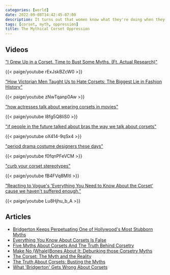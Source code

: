 ```yaml
---
categories: [world]
date: 2022-09-08T14:42:45-07:00
description: It turns out that women know what they're doing when they dress themselves.
tags: [corset, myth, oppression]
title: The Mythical Corset Oppression
---
```


## Videos

["I Grew Up in a Corset. Time to Bust Some Myths. (Ft. Actual Research)"](https://www.youtube.com/watch?v=rExJskBZcW0)

{{< paige/youtube rExJskBZcW0 >}}

["How Victorian Men Taught Us to Hate Corsets: The Biggest Lie in Fashion History"](https://www.youtube.com/watch?v=zNwTqanp0Aw)

{{< paige/youtube zNwTqanp0Aw >}}

["how actresses talk about wearing corsets in movies"](https://www.youtube.com/watch?v=l8fg5Q8liS0)

{{< paige/youtube l8fg5Q8liS0 >}}

["if people in the future talked about bras the way we talk about corsets"](https://www.youtube.com/watch?v=oX414-9qSx4)

{{< paige/youtube oX414-9qSx4 >}}

["period drama costume designers these days"](https://www.youtube.com/watch?v=f0fqnPFeVCM)

{{< paige/youtube f0fqnPFeVCM >}}

["curb your corset stereotypes"](https://www.youtube.com/watch?v=fB4FVq8MltI)

{{< paige/youtube fB4FVq8MltI >}}

["Reacting to Vogue's 'Everything You Need to Know About the Corset' cause we haven't suffered enough."](https://www.youtube.com/watch?v=Lu8Hjhu_b_A)

{{< paige/youtube Lu8Hjhu_b_A >}}

## Articles

- [Bridgerton Keeps Perpetuating One of Hollywood's Most Stubborn Myths](https://slate.com/culture/2022/03/bridgerton-season-2-netflix-corset-simone-ashley.html)
- [Everything You Know About Corsets Is False](https://www.collectorsweekly.com/articles/everything-you-know-about-corsets-is-false/)
- [Five Myths About Corsets And The Truth Behind Corsetry](https://www.cosplaycentral.com/themes/historical/feature/5-myths-about-corsets)
- [Make No (Whale)Bones About It: Debunking those Corsetry Myths](https://www.lancasterhistory.org/debunkingcorsetrymyths/)
- [The Corset: The Myth and the Reality](https://verilymag.com/2021/03/historical-fashion-corset-myths-debunked-bridgerton)
- [The Truth About Corsets: Busting the Myths](https://thevintagewomanmagazine.com/the-truth-about-corsets-busting-the-myths/)
- [What 'Bridgerton' Gets Wrong About Corsets](https://www.smithsonianmag.com/history/what-bridgerton-gets-wrong-about-corsets-180976691/)
